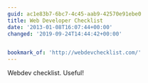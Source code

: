 ```yaml
---
guid: ac1e83b7-6bc7-4c45-aab9-42570e91ebe0
title: Web Developer Checklist
date: '2013-01-08T16:07:44+00:00'
changed: '2019-09-24T14:44:42+00:00'


bookmark_of: 'http://webdevchecklist.com/'
---
```



Webdev checklist. Useful!
